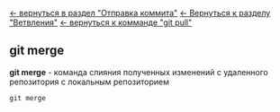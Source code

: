 [<- вернуться в раздел "Отправка коммита"](./pushing_commit.md)
[<- Вернуться к разделу "Ветвления"](./branching.md)
[<- вернуться к комманде "git pull"](./pull.md)

## git merge

**git merge** - команда слияния полученных изменений с удаленного репозитория с локальным репозиторием

```bash=
git merge 
```